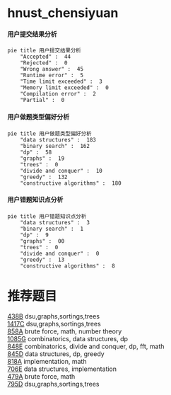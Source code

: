 # hnust_chensiyuan

<!-- tabs:start -->



#### **用户提交结果分析**

```mermaid
pie title 用户提交结果分析
    "Accepted" :  44
    "Rejected" :  0
    "Wrong answer" :  45
    "Runtime error" :  5
    "Time limit exceeded" :  3
    "Memory limit exceeded" :  0
    "Compilation error" :  2
    "Partial" :  0
```

#### **用户做题类型偏好分析**

```mermaid
pie title 用户做题类型偏好分析
    "data structures" :  183
    "binary search" :  162
    "dp" :  58
    "graphs" :  19
    "trees" :  0
    "divide and conquer" :  10
    "greedy" :  132
    "constructive algorithms" :  180
```
#### **用户错题知识点分析**

```mermaid
pie title 用户错题知识点分析
    "data structures" :  3
    "binary search" :  1
    "dp" :  9
    "graphs" :  00
    "trees" :  0
    "divide and conquer" :  0
    "greedy" :  13
    "constructive algorithms" :  8
```



<!-- tabs:end -->
# 推荐题目
[438B](https://codeforces.com/contest/438/problem/B)		dsu,graphs,sortings,trees		  
[1417C](https://codeforces.com/contest/1417/problem/C)		dsu,graphs,sortings,trees		  
[858A](https://codeforces.com/contest/858/problem/A)		brute force,
                        math,
                        number theory		  
[1085G](https://codeforces.com/contest/1085/problem/G)		combinatorics,
                        data structures,
                        dp		  
[848E](https://codeforces.com/contest/848/problem/E)		combinatorics,
                        divide and conquer,
                        dp,
                        fft,
                        math		  
[845D](https://codeforces.com/contest/845/problem/D)		data structures,
                        dp,
                        greedy		  
[818A](https://codeforces.com/contest/818/problem/A)		implementation,
                        math		  
[706E](https://codeforces.com/contest/706/problem/E)		data structures,
                        implementation		  
[479A](https://codeforces.com/contest/479/problem/A)		brute force,
                        math		  
[795D](https://codeforces.com/contest/795/problem/D)		dsu,graphs,sortings,trees		  
